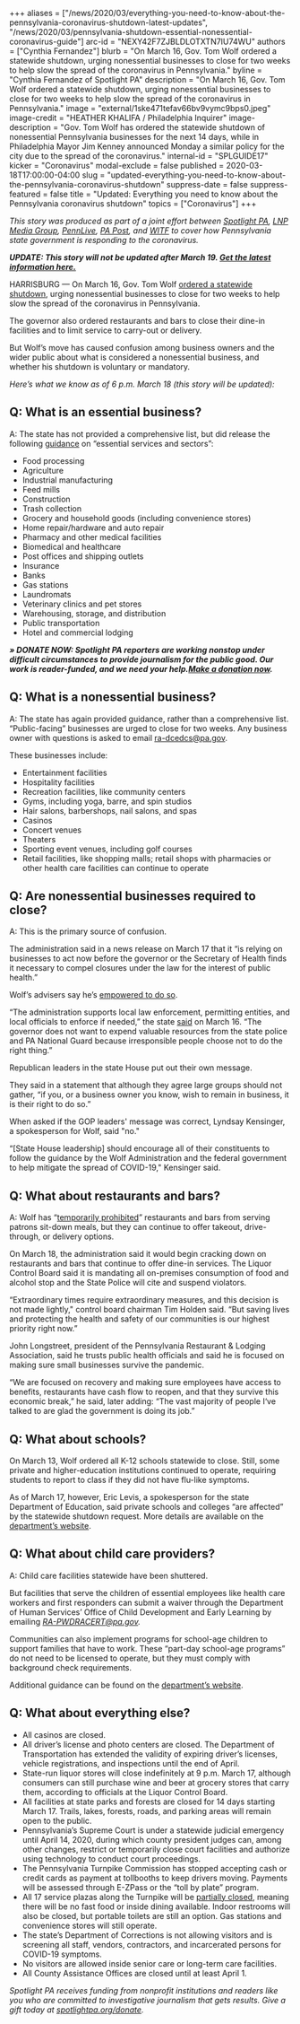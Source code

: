 +++
aliases = ["/news/2020/03/everything-you-need-to-know-about-the-pennsylvania-coronavirus-shutdown-latest-updates", "/news/2020/03/pennsylvania-shutdown-essential-nonessential-coronavirus-guide"]
arc-id = "NEXY42F7ZJBLDLOTXTN7IU74WU"
authors = ["Cynthia Fernandez"]
blurb = "On March 16, Gov. Tom Wolf ordered a statewide shutdown, urging nonessential businesses to close for two weeks to help slow the spread of the coronavirus in Pennsylvania."
byline = "Cynthia Fernandez of Spotlight PA"
description = "On March 16, Gov. Tom Wolf ordered a statewide shutdown, urging nonessential businesses to close for two weeks to help slow the spread of the coronavirus in Pennsylvania."
image = "external/1ske471tefav66bv9vymc9bps0.jpeg"
image-credit = "HEATHER KHALIFA / Philadelphia Inquirer"
image-description = "Gov. Tom Wolf has ordered the statewide shutdown of nonessential Pennsylvania businesses for the next 14 days, while in Philadelphia Mayor Jim Kenney announced Monday a similar policy for the city due to the spread of the coronavirus."
internal-id = "SPLGUIDE17"
kicker = "Coronavirus"
modal-exclude = false
published = 2020-03-18T17:00:00-04:00
slug = "updated-everything-you-need-to-know-about-the-pennsylvania-coronavirus-shutdown"
suppress-date = false
suppress-featured = false
title = "Updated: Everything you need to know about the Pennsylvania coronavirus shutdown"
topics = ["Coronavirus"]
+++

<i>This story was produced as part of a joint effort between </i><a href="https://www.spotlightpa.org/"><i>Spotlight PA</i></a><i>, </i><a href="https://lancasteronline.com/"><i>LNP Media Group</i></a><i>, </i><a href="https://www.pennlive.com/"><i>PennLive</i></a><i>, </i><a href="https://papost.org/"><i>PA Post</i></a><i>, and </i><a href="https://www.witf.org/"><i>WITF</i></a><i> to cover how Pennsylvania state government is responding to the coronavirus.</i>

***UPDATE: This story will not be updated after March 19. [Get the latest information here.](https://www.spotlightpa.org/news/2020/03/pennsylvania-coronavirus-life-sustaining-wolf-mandatory-shutdown-order-full-list/)***

HARRISBURG — On March 16, Gov. Tom Wolf [ordered a statewide shutdown](https://www.spotlightpa.org/news/2020/03/pennsylvania-coronavirus-statewide-shutdown-tom-wolf-governor/), urging nonessential businesses to close for two weeks to help slow the spread of the coronavirus in Pennsylvania.

The governor also ordered restaurants and bars to close their dine-in facilities and to limit service to carry-out or delivery.

But Wolf’s move has caused confusion among business owners and the wider public about what is considered a nonessential business, and whether his shutdown is voluntary or mandatory.

*Here’s what we know as of 6 p.m. March 18 (this story will be updated):*

## Q: What is an essential business?

A: The state has not provided a comprehensive list, but did release the following [guidance](https://dced.pa.gov/resources/) on “essential services and sectors”:

* Food processing
* Agriculture
* Industrial manufacturing
* Feed mills
* Construction
* Trash collection
* Grocery and household goods (including convenience stores)
* Home repair/hardware and auto repair
* Pharmacy and other medical facilities
* Biomedical and healthcare
* Post offices and shipping outlets
* Insurance
* Banks
* Gas stations
* Laundromats
* Veterinary clinics and pet stores
* Warehousing, storage, and distribution
* Public transportation
* Hotel and commercial lodging

***» DONATE NOW: Spotlight PA reporters are working nonstop under difficult circumstances to provide journalism for the public good. Our work is reader-funded, and we need your help.[Make a donation now](https://www.spotlightpa.org/donate).***

## Q: What is a nonessential business?

A: The state has again provided guidance, rather than a comprehensive list. “Public-facing” businesses are urged to close for two weeks. Any business owner with questions is asked to email [ra-dcedcs@pa.gov](mailto:ra-dcedcs@pa.gov).

These businesses include:

* Entertainment facilities
* Hospitality facilities
* Recreation facilities, like community centers
* Gyms, including yoga, barre, and spin studios
* Hair salons, barbershops, nail salons, and spas
* Casinos
* Concert venues
* Theaters
* Sporting event venues, including golf courses
* Retail facilities, like shopping malls; retail shops with pharmacies or other health care facilities can continue to operate

## Q: Are nonessential businesses required to close?

A: This is the primary source of confusion.

The administration said in a news release on March 17 that it “is relying on businesses to act now before the governor or the Secretary of Health finds it necessary to compel closures under the law for the interest of public health.”

Wolf’s advisers say he’s [empowered to do so](https://www.spotlightpa.org/news/2020/03/coronavirus-tom-wolf-emergency-powers-pennsylvania/).

“The administration supports local law enforcement, permitting entities, and local officials to enforce if needed,” the state [said](https://web.archive.org/web/20230117025101/https://www.governor.pa.gov/newsroom/gov-wolf-puts-statewide-covid-19-mitigation-efforts-in-effect-stresses-need-for-every-pennsylvanian-to-take-action-to-stop-the-spread/) on March 16. “The governor does not want to expend valuable resources from the state police and PA National Guard because irresponsible people choose not to do the right thing.”

Republican leaders in the state House put out their own message.

They said in a statement that although they agree large groups should not gather, “if you, or a business owner you know, wish to remain in business, it is their right to do so.”

When asked if the GOP leaders' message was correct, Lyndsay Kensinger, a spokesperson for Wolf, said "no."

“\[State House leadership] should encourage all of their constituents to follow the guidance by the Wolf Administration and the federal government to help mitigate the spread of COVID-19," Kensinger said.

## Q: What about restaurants and bars?

A: Wolf has “[temporarily prohibited](https://web.archive.org/web/20230117025202/https://www.governor.pa.gov/newsroom/wolf-administration-updates-businesses-on-guidance-for-covid-19-mitigation-efforts/)” restaurants and bars from serving patrons sit-down meals, but they can continue to offer takeout, drive-through, or delivery options.

On March 18, the administration said it would begin cracking down on restaurants and bars that continue to offer dine-in services. The Liquor Control Board said it is mandating all on-premises consumption of food and alcohol stop and the State Police will cite and suspend violators.

“Extraordinary times require extraordinary measures, and this decision is not made lightly," control board chairman Tim Holden said. “But saving lives and protecting the health and safety of our communities is our highest priority right now.”

John Longstreet, president of the Pennsylvania Restaurant & Lodging Association, said he trusts public health officials and said he is focused on making sure small businesses survive the pandemic.

“We are focused on recovery and making sure employees have access to benefits, restaurants have cash flow to reopen, and that they survive this economic break,” he said, later adding: “The vast majority of people I‘ve talked to are glad the government is doing its job.”

## Q: What about schools?

On March 13, Wolf ordered all K-12 schools statewide to close. Still, some private and higher-education institutions continued to operate, requiring students to report to class if they did not have flu-like symptoms.

As of March 17, however, Eric Levis, a spokesperson for the state Department of Education, said private schools and colleges “are affected” by the statewide shutdown request. More details are available on the [department’s website](https://web.archive.org/web/20220602103933/https://www.education.pa.gov/Schools/safeschools/emergencyplanning/COVID-19/Pages/AnswersToFAQs.aspx).

## Q: What about child care providers?

A: Child care facilities statewide have been shuttered.

But facilities that serve the children of essential employees like health care workers and first responders can submit a waiver through the Department of Human Services’ Office of Child Development and Early Learning by emailing *[RA-PWDRACERT@pa.gov](mailto:RA-PWDRACERT@pa.gov).*

Communities can also implement programs for school-age children to support families that have to work. These “part-day school-age programs” do not need to be licensed to operate, but they must comply with background check requirements.

Additional guidance can be found on the [department’s website](https://www.dhs.pa.gov/providers/Providers/Pages/Coronavirus-Provider-Resources.aspx).

## Q: What about everything else?

* All casinos are closed.
* All driver’s license and photo centers are closed. The Department of Transportation has extended the validity of expiring driver’s licenses, vehicle registrations, and inspections until the end of April.
* State-run liquor stores will close indefinitely at 9 p.m. March 17, although consumers can still purchase wine and beer at grocery stores that carry them, according to officials at the Liquor Control Board.
* All facilities at state parks and forests are closed for 14 days starting March 17. Trails, lakes, forests, roads, and parking areas will remain open to the public.
* Pennsylvania’s Supreme Court is under a statewide judicial emergency until April 14, 2020, during which county president judges can, among other changes, restrict or temporarily close court facilities and authorize using technology to conduct court proceedings.
* The Pennsylvania Turnpike Commission has stopped accepting cash or credit cards as payment at tollbooths to keep drivers moving. Payments will be assessed through E-ZPass or the “toll by plate” program.
* All 17 service plazas along the Turnpike will be [partially closed](https://www.paturnpike.com/Press/2020/20200317150606.htm), meaning there will be no fast food or inside dining available. Indoor restrooms will also be closed, but portable toilets are still an option. Gas stations and convenience stores will still operate.
* The state’s Department of Corrections is not allowing visitors and is screening all staff, vendors, contractors, and incarcerated persons for COVID-19 symptoms.
* No visitors are allowed inside senior care or long-term care facilities.
* All County Assistance Offices are closed until at least April 1.

<script src="https://www.spotlightpa.org/embed.js" async></script><div data-spl-embed-version="1" data-spl-src="https://www.spotlightpa.org/embeds/tips/?tip_text=%3Cb%3EHave%20a%20question%20or%20tip%20about%20Pennsylvania's%20shutdown%3F%3C%2Fb%3E%20We%20want%20to%20hear%20from%20you."></div>

<i>Spotlight PA receives funding from nonprofit institutions and readers like you who are committed to investigative journalism that gets results. Give a gift today at </i><a href="https://www.spotlightpa.org/donate"><i>spotlightpa.org/donate</i></a><i>.</i>
